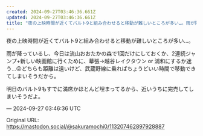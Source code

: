 ```yaml
---
created: 2024-09-27T03:46:36.661Z
updated: 2024-09-27T03:46:36.661Z
title: "夜の上映時間が近くてバルト9と組み合わせると移動が難しいところが多い…。雨が降っ[...]"
---
```


<p>夜の上映時間が近くてバルト9と組み合わせると移動が難しいところが多い…。</p><p>雨が降っているし、今日は流山おおたかの森で1回だけにしておくか、2連続ジャンプ+新しい映画館に行くために、幕張→越谷レイクタウン or 浦和にするか迷う…😖どちらも距離は遠いけど、武蔵野線に乗ればちょうどいい時間で移動できてしまいそうだから。</p><p>明日のバルト9もすでに満席かほとんど埋まってるから、近いうちに完売してしまいそうだよ。</p>

&mdash; 2024-09-27 03:46:36 UTC

Original URL: https://mastodon.social/@sakuramochi0/113207462897928887
